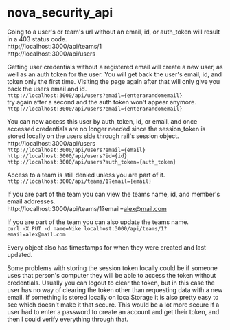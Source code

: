 # nova_security_api

Going to a user's or team's url without an email, id, or auth_token will result in a 403 status code.\
http://localhost:3000/api/teams/1 \
http://localhost:3000/api/users


Getting user credentials without a registered email will create a new user, as well as an auth token for the user. You will get back the user's email, id, and token only the first time. Visiting the page again after that will only give you back the users email and id. \
`http://localhost:3000/api/users?email={enterarandomemail}` \
try again after a second and the auth token won't appear anymore. \
`http://localhost:3000/api/users?email={enterarandomemail}`


You can now access this user by auth_token, id, or email, and once accessed credentials are no longer needed since
the session_token is stored locally on the users side through rail's session object. \
http://localhost:3000/api/users \
`http://localhost:3000/api/users?email={email}` \
`http://localhost:3000/api/users?id={id}` \
`http://localhost:3000/api/users?auth_token={auth_token}`


Access to a team is still denied unless you are part of it. \
`http://localhost:3000/api/teams/1?email={email}`


If you are part of the team you can view the teams name, id, and member's email addresses. \
http://localhost:3000/api/teams/1?email=alex@mail.com


If you are part of the team you can also update the teams name. \
`curl -X PUT -d name=Nike localhost:3000/api/teams/1?email=alex@mail.com`


Every object also has timestamps for when they were created and last updated.


Some problems with storing the session token locally could be if someone uses that person's computer
they will be able to access the token without credentials. Usually you can logout to clear the token, but
in this case the user has no way of clearing the token other than requesting data with a new email. If something is
stored locally on localStorage it is also pretty easy to see which doesn't make it that secure. This would be a lot
more secure if a user had to enter a password to create an account and get their token, and then I could verify
everything through that.
